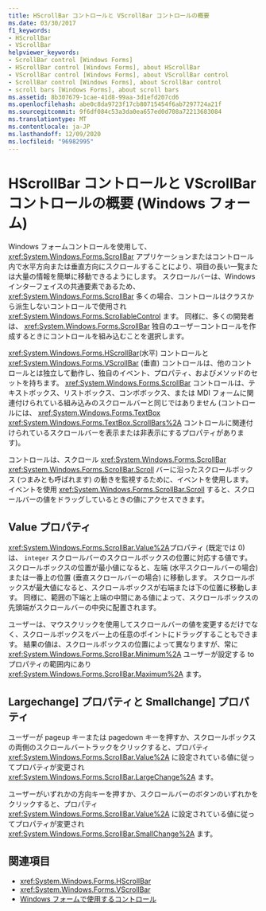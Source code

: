 ```yaml
---
title: HScrollBar コントロールと VScrollBar コントロールの概要
ms.date: 03/30/2017
f1_keywords:
- HScrollBar
- VScrollBar
helpviewer_keywords:
- ScrollBar control [Windows Forms]
- HScrollBar control [Windows Forms], about HScrollBar
- VScrollBar control [Windows Forms], about VScrollBar control
- ScrollBar control [Windows Forms], about ScrollBar control
- scroll bars [Windows Forms], about scroll bars
ms.assetid: 8b307679-1cae-41d8-99aa-3d1efd207cd6
ms.openlocfilehash: abe0c8da9723f17cb80715454f6ab7297724a21f
ms.sourcegitcommit: 9f6df084c53a3da0ea657ed0d708a72213683084
ms.translationtype: MT
ms.contentlocale: ja-JP
ms.lasthandoff: 12/09/2020
ms.locfileid: "96982995"
---
```

# <a name="hscrollbar-and-vscrollbar-controls-overview-windows-forms"></a>HScrollBar コントロールと VScrollBar コントロールの概要 (Windows フォーム)
Windows フォームコントロールを使用して、 <xref:System.Windows.Forms.ScrollBar> アプリケーションまたはコントロール内で水平方向または垂直方向にスクロールすることにより、項目の長い一覧または大量の情報を簡単に移動できるようにします。 スクロールバーは、Windows インターフェイスの共通要素であるため、 <xref:System.Windows.Forms.ScrollBar> 多くの場合、コントロールはクラスから派生しないコントロールで使用され <xref:System.Windows.Forms.ScrollableControl> ます。 同様に、多くの開発者は、 <xref:System.Windows.Forms.ScrollBar> 独自のユーザーコントロールを作成するときにコントロールを組み込むことを選択します。  
  
 <xref:System.Windows.Forms.HScrollBar>(水平) コントロールと <xref:System.Windows.Forms.VScrollBar> (垂直) コントロールは、他のコントロールとは独立して動作し、独自のイベント、プロパティ、およびメソッドのセットを持ちます。 <xref:System.Windows.Forms.ScrollBar> コントロールは、テキストボックス、リストボックス、コンボボックス、または MDI フォームに関連付けられている組み込みのスクロールバーと同じではありません (コントロールには、 <xref:System.Windows.Forms.TextBox> <xref:System.Windows.Forms.TextBox.ScrollBars%2A> コントロールに関連付けられているスクロールバーを表示または非表示にするプロパティがあります)。  
  
 コントロールは、スクロール <xref:System.Windows.Forms.ScrollBar> <xref:System.Windows.Forms.ScrollBar.Scroll> バーに沿ったスクロールボックス (つまみとも呼ばれます) の動きを監視するために、イベントを使用します。 イベントを使用 <xref:System.Windows.Forms.ScrollBar.Scroll> すると、スクロールバーの値をドラッグしているときの値にアクセスできます。  
  
## <a name="value-property"></a>Value プロパティ  
 <xref:System.Windows.Forms.ScrollBar.Value%2A>プロパティ (既定では 0) は、 `integer` スクロールバーのスクロールボックスの位置に対応する値です。 スクロールボックスの位置が最小値になると、左端 (水平スクロールバーの場合) または一番上の位置 (垂直スクロールバーの場合) に移動します。 スクロールボックスが最大値になると、スクロールボックスが右端または下の位置に移動します。 同様に、範囲の下端と上端の中間にある値によって、スクロールボックスの先頭端がスクロールバーの中央に配置されます。  
  
 ユーザーは、マウスクリックを使用してスクロールバーの値を変更するだけでなく、スクロールボックスをバー上の任意のポイントにドラッグすることもできます。 結果の値は、スクロールボックスの位置によって異なりますが、常に <xref:System.Windows.Forms.ScrollBar.Minimum%2A> ユーザーが設定する to プロパティの範囲内にあり <xref:System.Windows.Forms.ScrollBar.Maximum%2A> ます。  
  
## <a name="largechange-and-smallchange-properties"></a>Largechange] プロパティと Smallchange] プロパティ  
 ユーザーが pageup キーまたは pagedown キーを押すか、スクロールボックスの両側のスクロールバートラックをクリックすると、プロパティ <xref:System.Windows.Forms.ScrollBar.Value%2A> に設定されている値に従ってプロパティが変更され <xref:System.Windows.Forms.ScrollBar.LargeChange%2A> ます。  
  
 ユーザーがいずれかの方向キーを押すか、スクロールバーのボタンのいずれかをクリックすると、プロパティ <xref:System.Windows.Forms.ScrollBar.Value%2A> に設定されている値に従ってプロパティが変更され <xref:System.Windows.Forms.ScrollBar.SmallChange%2A> ます。  
  
## <a name="see-also"></a>関連項目

- <xref:System.Windows.Forms.HScrollBar>
- <xref:System.Windows.Forms.VScrollBar>
- [Windows フォームで使用するコントロール](controls-to-use-on-windows-forms.md)
